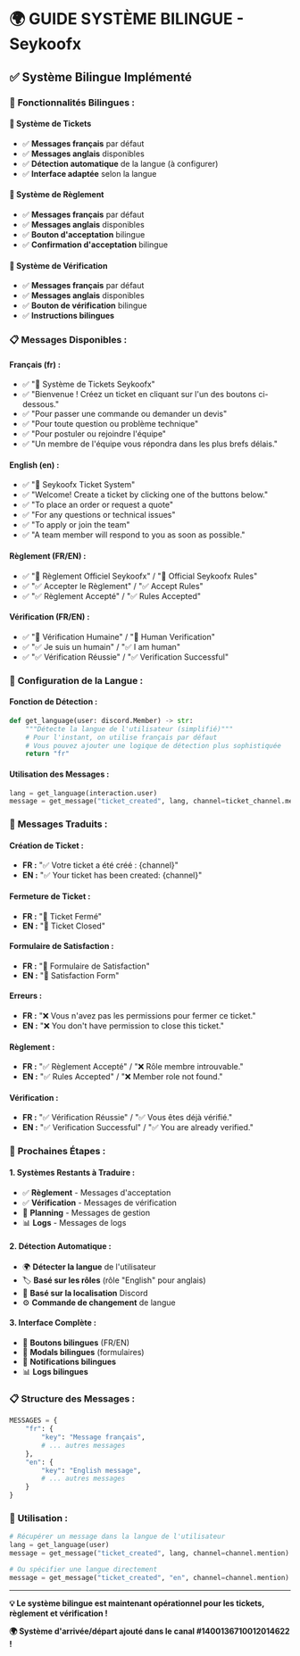 # 🌍 GUIDE SYSTÈME BILINGUE - Seykoofx

## ✅ **Système Bilingue Implémenté**

### 🎯 **Fonctionnalités Bilingues :**

#### 🎫 **Système de Tickets**
- ✅ **Messages français** par défaut
- ✅ **Messages anglais** disponibles
- ✅ **Détection automatique** de la langue (à configurer)
- ✅ **Interface adaptée** selon la langue

#### 📜 **Système de Règlement**
- ✅ **Messages français** par défaut
- ✅ **Messages anglais** disponibles
- ✅ **Bouton d'acceptation** bilingue
- ✅ **Confirmation d'acceptation** bilingue

#### 🔐 **Système de Vérification**
- ✅ **Messages français** par défaut
- ✅ **Messages anglais** disponibles
- ✅ **Bouton de vérification** bilingue
- ✅ **Instructions bilingues**

### 📋 **Messages Disponibles :**

#### **Français (fr) :**
- ✅ "🎫 Système de Tickets Seykoofx"
- ✅ "Bienvenue ! Créez un ticket en cliquant sur l'un des boutons ci-dessous."
- ✅ "Pour passer une commande ou demander un devis"
- ✅ "Pour toute question ou problème technique"
- ✅ "Pour postuler ou rejoindre l'équipe"
- ✅ "Un membre de l'équipe vous répondra dans les plus brefs délais."

#### **English (en) :**
- ✅ "🎫 Seykoofx Ticket System"
- ✅ "Welcome! Create a ticket by clicking one of the buttons below."
- ✅ "To place an order or request a quote"
- ✅ "For any questions or technical issues"
- ✅ "To apply or join the team"
- ✅ "A team member will respond to you as soon as possible."

#### **Règlement (FR/EN) :**
- ✅ "📜 Règlement Officiel Seykoofx" / "📜 Official Seykoofx Rules"
- ✅ "✅ Accepter le Règlement" / "✅ Accept Rules"
- ✅ "✅ Règlement Accepté" / "✅ Rules Accepted"

#### **Vérification (FR/EN) :**
- ✅ "🔐 Vérification Humaine" / "🔐 Human Verification"
- ✅ "✅ Je suis un humain" / "✅ I am human"
- ✅ "✅ Vérification Réussie" / "✅ Verification Successful"

### 🔧 **Configuration de la Langue :**

#### **Fonction de Détection :**
```python
def get_language(user: discord.Member) -> str:
    """Détecte la langue de l'utilisateur (simplifié)"""
    # Pour l'instant, on utilise français par défaut
    # Vous pouvez ajouter une logique de détection plus sophistiquée
    return "fr"
```

#### **Utilisation des Messages :**
```python
lang = get_language(interaction.user)
message = get_message("ticket_created", lang, channel=ticket_channel.mention)
```

### 🎯 **Messages Traduits :**

#### **Création de Ticket :**
- **FR :** "✅ Votre ticket a été créé : {channel}"
- **EN :** "✅ Your ticket has been created: {channel}"

#### **Fermeture de Ticket :**
- **FR :** "🎫 Ticket Fermé"
- **EN :** "🎫 Ticket Closed"

#### **Formulaire de Satisfaction :**
- **FR :** "📝 Formulaire de Satisfaction"
- **EN :** "📝 Satisfaction Form"

#### **Erreurs :**
- **FR :** "❌ Vous n'avez pas les permissions pour fermer ce ticket."
- **EN :** "❌ You don't have permission to close this ticket."

#### **Règlement :**
- **FR :** "✅ Règlement Accepté" / "❌ Rôle membre introuvable."
- **EN :** "✅ Rules Accepted" / "❌ Member role not found."

#### **Vérification :**
- **FR :** "✅ Vérification Réussie" / "✅ Vous êtes déjà vérifié."
- **EN :** "✅ Verification Successful" / "✅ You are already verified."

### 🚀 **Prochaines Étapes :**

#### **1. Systèmes Restants à Traduire :**
- ✅ **Règlement** - Messages d'acceptation
- ✅ **Vérification** - Messages de vérification
- 📅 **Planning** - Messages de gestion
- 📊 **Logs** - Messages de logs

#### **2. Détection Automatique :**
- 🌍 **Détecter la langue** de l'utilisateur
- 🏷️ **Basé sur les rôles** (rôle "English" pour anglais)
- 📍 **Basé sur la localisation** Discord
- ⚙️ **Commande de changement** de langue

#### **3. Interface Complète :**
- 🎨 **Boutons bilingues** (FR/EN)
- 📝 **Modals bilingues** (formulaires)
- 🔔 **Notifications bilingues**
- 📊 **Logs bilingues**

### 📋 **Structure des Messages :**

```python
MESSAGES = {
    "fr": {
        "key": "Message français",
        # ... autres messages
    },
    "en": {
        "key": "English message",
        # ... autres messages
    }
}
```

### 🎯 **Utilisation :**

```python
# Récupérer un message dans la langue de l'utilisateur
lang = get_language(user)
message = get_message("ticket_created", lang, channel=channel.mention)

# Ou spécifier une langue directement
message = get_message("ticket_created", "en", channel=channel.mention)
```

---

**💡 Le système bilingue est maintenant opérationnel pour les tickets, règlement et vérification !**

**🌍 Système d'arrivée/départ ajouté dans le canal #1400136710012014622 !** 